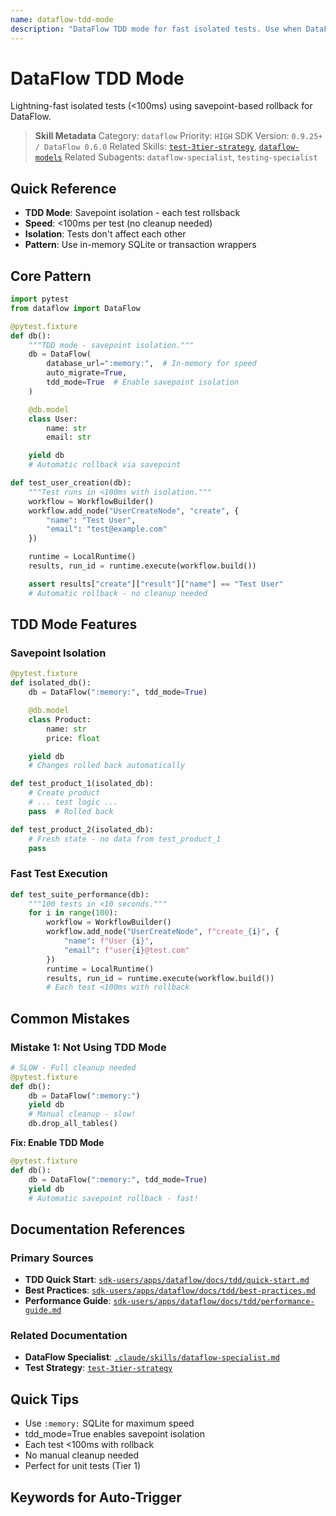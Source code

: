 ```yaml
---
name: dataflow-tdd-mode
description: "DataFlow TDD mode for fast isolated tests. Use when DataFlow TDD, test isolation, savepoint, fast tests, or <100ms tests DataFlow."
---
```


# DataFlow TDD Mode

Lightning-fast isolated tests (<100ms) using savepoint-based rollback for DataFlow.

> **Skill Metadata**
> Category: `dataflow`
> Priority: `HIGH`
> SDK Version: `0.9.25+ / DataFlow 0.6.0`
> Related Skills: [`test-3tier-strategy`](#), [`dataflow-models`](#)
> Related Subagents: `dataflow-specialist`, `testing-specialist`

## Quick Reference

- **TDD Mode**: Savepoint isolation - each test rollsback
- **Speed**: <100ms per test (no cleanup needed)
- **Isolation**: Tests don't affect each other
- **Pattern**: Use in-memory SQLite or transaction wrappers

## Core Pattern

```python
import pytest
from dataflow import DataFlow

@pytest.fixture
def db():
    """TDD mode - savepoint isolation."""
    db = DataFlow(
        database_url=":memory:",  # In-memory for speed
        auto_migrate=True,
        tdd_mode=True  # Enable savepoint isolation
    )

    @db.model
    class User:
        name: str
        email: str

    yield db
    # Automatic rollback via savepoint

def test_user_creation(db):
    """Test runs in <100ms with isolation."""
    workflow = WorkflowBuilder()
    workflow.add_node("UserCreateNode", "create", {
        "name": "Test User",
        "email": "test@example.com"
    })

    runtime = LocalRuntime()
    results, run_id = runtime.execute(workflow.build())

    assert results["create"]["result"]["name"] == "Test User"
    # Automatic rollback - no cleanup needed
```

## TDD Mode Features

### Savepoint Isolation

```python
@pytest.fixture
def isolated_db():
    db = DataFlow(":memory:", tdd_mode=True)

    @db.model
    class Product:
        name: str
        price: float

    yield db
    # Changes rolled back automatically

def test_product_1(isolated_db):
    # Create product
    # ... test logic ...
    pass  # Rolled back

def test_product_2(isolated_db):
    # Fresh state - no data from test_product_1
    pass
```

### Fast Test Execution

```python
def test_suite_performance(db):
    """100 tests in <10 seconds."""
    for i in range(100):
        workflow = WorkflowBuilder()
        workflow.add_node("UserCreateNode", f"create_{i}", {
            "name": f"User {i}",
            "email": f"user{i}@test.com"
        })
        runtime = LocalRuntime()
        results, run_id = runtime.execute(workflow.build())
        # Each test <100ms with rollback
```

## Common Mistakes

### Mistake 1: Not Using TDD Mode

```python
# SLOW - Full cleanup needed
@pytest.fixture
def db():
    db = DataFlow(":memory:")
    yield db
    # Manual cleanup - slow!
    db.drop_all_tables()
```

**Fix: Enable TDD Mode**

```python
@pytest.fixture
def db():
    db = DataFlow(":memory:", tdd_mode=True)
    yield db
    # Automatic savepoint rollback - fast!
```

## Documentation References

### Primary Sources
- **TDD Quick Start**: [`sdk-users/apps/dataflow/docs/tdd/quick-start.md`](../../../../sdk-users/apps/dataflow/docs/tdd/quick-start.md)
- **Best Practices**: [`sdk-users/apps/dataflow/docs/tdd/best-practices.md`](../../../../sdk-users/apps/dataflow/docs/tdd/best-practices.md)
- **Performance Guide**: [`sdk-users/apps/dataflow/docs/tdd/performance-guide.md`](../../../../sdk-users/apps/dataflow/docs/tdd/performance-guide.md)

### Related Documentation
- **DataFlow Specialist**: [`.claude/skills/dataflow-specialist.md`](../../dataflow-specialist.md#L893-L940)
- **Test Strategy**: [`test-3tier-strategy`](#)

## Quick Tips

- Use `:memory:` SQLite for maximum speed
- tdd_mode=True enables savepoint isolation
- Each test <100ms with rollback
- No manual cleanup needed
- Perfect for unit tests (Tier 1)

## Keywords for Auto-Trigger

<!-- Trigger Keywords: DataFlow TDD, test isolation, savepoint, fast tests, DataFlow testing, <100ms tests, test mode, isolated tests -->
